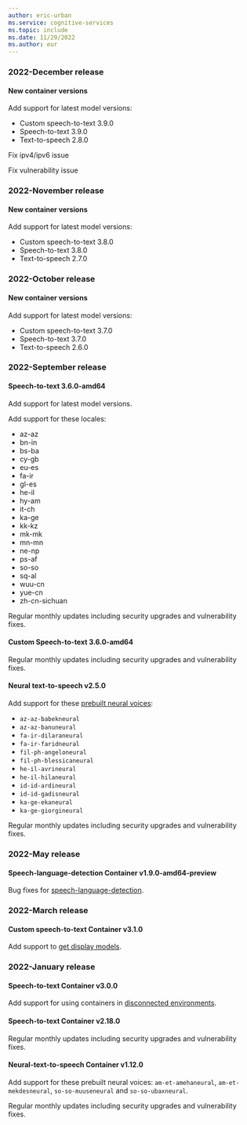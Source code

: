 ```yaml
---
author: eric-urban
ms.service: cognitive-services
ms.topic: include
ms.date: 11/29/2022
ms.author: eur
---
```



### 2022-December release

#### New container versions

Add support for latest model versions:
- Custom speech-to-text 3.9.0
- Speech-to-text 3.9.0
- Text-to-speech 2.8.0

Fix ipv4/ipv6 issue

Fix vulnerability issue

### 2022-November release

#### New container versions

Add support for latest model versions:
- Custom speech-to-text 3.8.0
- Speech-to-text 3.8.0
- Text-to-speech 2.7.0

### 2022-October release

#### New container versions

Add support for latest model versions:
- Custom speech-to-text 3.7.0
- Speech-to-text 3.7.0
- Text-to-speech 2.6.0

### 2022-September release

#### Speech-to-text 3.6.0-amd64

Add support for latest model versions.

Add support for these locales:
  * az-az
  * bn-in
  * bs-ba
  * cy-gb
  * eu-es
  * fa-ir
  * gl-es
  * he-il
  * hy-am
  * it-ch
  * ka-ge
  * kk-kz
  * mk-mk
  * mn-mn
  * ne-np
  * ps-af
  * so-so
  * sq-al
  * wuu-cn
  * yue-cn
  * zh-cn-sichuan

Regular monthly updates including security upgrades and vulnerability fixes.

#### Custom Speech-to-text 3.6.0-amd64

Regular monthly updates including security upgrades and vulnerability fixes.

#### Neural text-to-speech v2.5.0

Add support for these [prebuilt neural voices](../../language-support.md?tabs=stt-tts):
   * `az-az-babekneural`
   * `az-az-banuneural`
   * `fa-ir-dilaraneural`
   * `fa-ir-faridneural`
   * `fil-ph-angeloneural`
   * `fil-ph-blessicaneural`
   * `he-il-avrineural`
   * `he-il-hilaneural`
   * `id-id-ardineural`
   * `id-id-gadisneural`
   * `ka-ge-ekaneural`
   * `ka-ge-giorgineural`

Regular monthly updates including security upgrades and vulnerability fixes.

### 2022-May release

#### Speech-language-detection Container v1.9.0-amd64-preview

Bug fixes for [speech-language-detection](~/articles/cognitive-services/speech-service/speech-container-howto.md).

### 2022-March release

#### Custom speech-to-text Container v3.1.0
Add support to [get display models](../../speech-container-howto.md#display-model-download-on-the-custom-speech-to-text-container).

### 2022-January release

#### Speech-to-text Container v3.0.0
Add support for using containers in [disconnected environments](../../../containers/disconnected-containers.md).

#### Speech-to-text Container v2.18.0
Regular monthly updates including security upgrades and vulnerability fixes.

#### Neural-text-to-speech Container v1.12.0
Add support for these prebuilt neural voices: `am-et-amehaneural`, `am-et-mekdesneural`, `so-so-muuseneural` and `so-so-ubaxneural`.

Regular monthly updates including security upgrades and vulnerability fixes.
